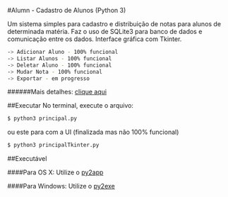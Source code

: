 #Alumn - Cadastro de Alunos (Python 3)

Um sistema simples para cadastro e distribuição de notas para alunos de determinada matéria. Faz o uso de SQLite3 para banco de dados e comunicação entre os dados.
Interface gráfica com Tkinter.

```sh
-> Adicionar Aluno - 100% funcional
-> Listar Alunos - 100% funcional
-> Deletar Aluno - 100% funcional
-> Mudar Nota - 100% funcional
-> Exportar - em progresso
```
######Mais detalhes: [clique aqui](https://github.com/GAzevedo/Alumn/commit/f5332b3e664490bb6e938c9d3f9bf975c1d5b6ee)

##Executar
No terminal, execute o arquivo:

```sh
$ python3 principal.py
```
ou este para com a UI (finalizada mas não 100% funcional)
```sh
$ python3 principalTkinter.py
```

##Executável

####Para OS X:
Utilize o [py2app](https://pythonhosted.org/py2app/)

####Para Windows:
Utilize o [py2exe](http://www.py2exe.org)
